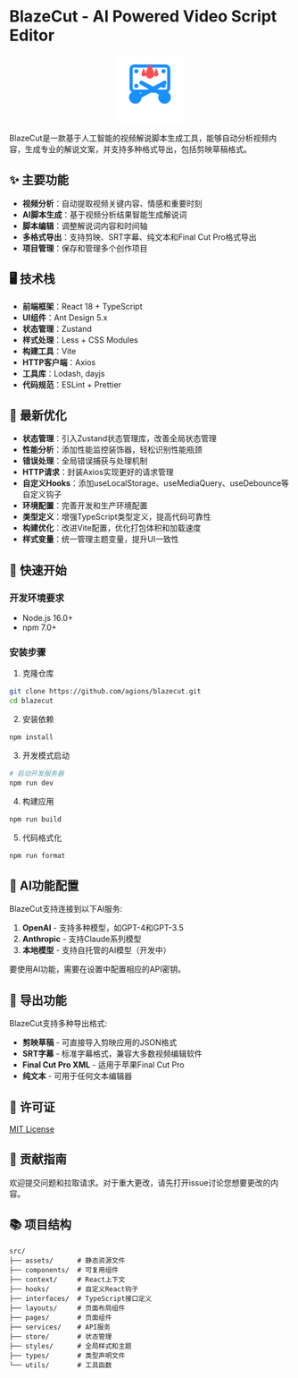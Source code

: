 # BlazeCut - AI Powered Video Script Editor

<p align="center">
  <img src="public/logo.svg" width="120" alt="BlazeCut Logo"/>
</p>

BlazeCut是一款基于人工智能的视频解说脚本生成工具，能够自动分析视频内容，生成专业的解说文案，并支持多种格式导出，包括剪映草稿格式。

## ✨ 主要功能

- **视频分析**：自动提取视频关键内容、情感和重要时刻
- **AI脚本生成**：基于视频分析结果智能生成解说词
- **脚本编辑**：调整解说词内容和时间轴
- **多格式导出**：支持剪映、SRT字幕、纯文本和Final Cut Pro格式导出
- **项目管理**：保存和管理多个创作项目

## 🖥 技术栈

- **前端框架**：React 18 + TypeScript
- **UI组件**：Ant Design 5.x
- **状态管理**：Zustand
- **样式处理**：Less + CSS Modules
- **构建工具**：Vite
- **HTTP客户端**：Axios
- **工具库**：Lodash, dayjs
- **代码规范**：ESLint + Prettier

## 🔧 最新优化

- **状态管理**：引入Zustand状态管理库，改善全局状态管理
- **性能分析**：添加性能监控装饰器，轻松识别性能瓶颈
- **错误处理**：全局错误捕获与处理机制
- **HTTP请求**：封装Axios实现更好的请求管理
- **自定义Hooks**：添加useLocalStorage、useMediaQuery、useDebounce等自定义钩子
- **环境配置**：完善开发和生产环境配置
- **类型定义**：增强TypeScript类型定义，提高代码可靠性
- **构建优化**：改进Vite配置，优化打包体积和加载速度
- **样式变量**：统一管理主题变量，提升UI一致性

## 🚀 快速开始

### 开发环境要求

- Node.js 16.0+ 
- npm 7.0+

### 安装步骤

1. 克隆仓库

```bash
git clone https://github.com/agions/blazecut.git
cd blazecut
```

2. 安装依赖

```bash
npm install
```

3. 开发模式启动

```bash
# 启动开发服务器
npm run dev
```

4. 构建应用

```bash
npm run build
```

5. 代码格式化

```bash
npm run format
```

## 📝 AI功能配置

BlazeCut支持连接到以下AI服务:

1. **OpenAI** - 支持多种模型，如GPT-4和GPT-3.5
2. **Anthropic** - 支持Claude系列模型
3. **本地模型** - 支持自托管的AI模型（开发中）

要使用AI功能，需要在设置中配置相应的API密钥。

## 🔗 导出功能

BlazeCut支持多种导出格式:

- **剪映草稿** - 可直接导入剪映应用的JSON格式
- **SRT字幕** - 标准字幕格式，兼容大多数视频编辑软件
- **Final Cut Pro XML** - 适用于苹果Final Cut Pro
- **纯文本** - 可用于任何文本编辑器

## 📄 许可证

[MIT License](LICENSE)

## 🤝 贡献指南

欢迎提交问题和拉取请求。对于重大更改，请先打开issue讨论您想要更改的内容。

## 📚 项目结构

```
src/
├── assets/      # 静态资源文件
├── components/  # 可复用组件
├── context/     # React上下文
├── hooks/       # 自定义React钩子
├── interfaces/  # TypeScript接口定义
├── layouts/     # 页面布局组件
├── pages/       # 页面组件
├── services/    # API服务
├── store/       # 状态管理
├── styles/      # 全局样式和主题
├── types/       # 类型声明文件
└── utils/       # 工具函数
```
